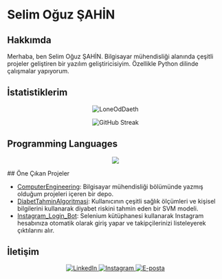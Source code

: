 # Selim Oğuz ŞAHİN

## Hakkımda

Merhaba, ben Selim Oğuz ŞAHİN. Bilgisayar mühendisliği alanında çeşitli projeler geliştiren bir yazılım geliştiricisiyim. Özellikle Python dilinde çalışmalar yapıyorum.

## İstatistiklerim

<p align="center">
  <img align="center" src="https://github-readme-stats.vercel.app/api?username=LoneOdDaeth&show_icons=true&locale=en&theme=dark" alt="LoneOdDaeth" />
</p>
<p align="center">
  <img align="center" src="https://streak-stats.demolab.com?user=LoneOdDaeth&theme=dark&hide_border=true" alt="GitHub Streak" />
</p>

## Programming Languages
<p align="center">
  <img align="center" src="https://github-readme-stats.vercel.app/api/top-langs/?  username=LoneOdDaeth&layout=compact&theme=dark"/>
</p> 
## Öne Çıkan Projeler

- [ComputerEngineering](https://github.com/LoneOdDaeth/ComputerEngineering): Bilgisayar mühendisliği bölümünde yazmış olduğum projeleri içeren bir depo.
- [DiabetTahminAlgoritmasi](https://github.com/LoneOdDaeth/DiabetTahminAlgoritmasi): Kullanıcının çeşitli sağlık ölçümleri ve kişisel bilgilerini kullanarak diyabet riskini tahmin eden bir SVM modeli.
- [Instagram_Login_Bot](https://github.com/LoneOdDaeth/Instagram_Login_Bot): Selenium kütüphanesi kullanarak Instagram hesabınıza otomatik olarak giriş yapar ve takipçilerinizi listeleyerek çıktılarını alır.

## İletişim

<p align="center">
  <a href="https://www.linkedin.com/in/s-o%C4%9Fuz-%C5%9Fahin38/" target="_blank">
    <img src="https://img.shields.io/badge/LinkedIn-0A66C2?style=for-the-badge&logo=linkedin&logoColor=white" alt="LinkedIn">
  </a>
  <a href="https://www.instagram.com/s_0guz/" target="_blank">
    <img src="https://img.shields.io/badge/Instagram-E4405F?style=for-the-badge&logo=instagram&logoColor=white" alt="Instagram">
  </a>
  <a href="mailto:selimoguz38@outlook.com">
    <img src="https://img.shields.io/badge/E--Mail-D14836?style=for-the-badge&logo=microsoft-outlook&logoColor=white" alt="E-posta">
  </a>
</p>

